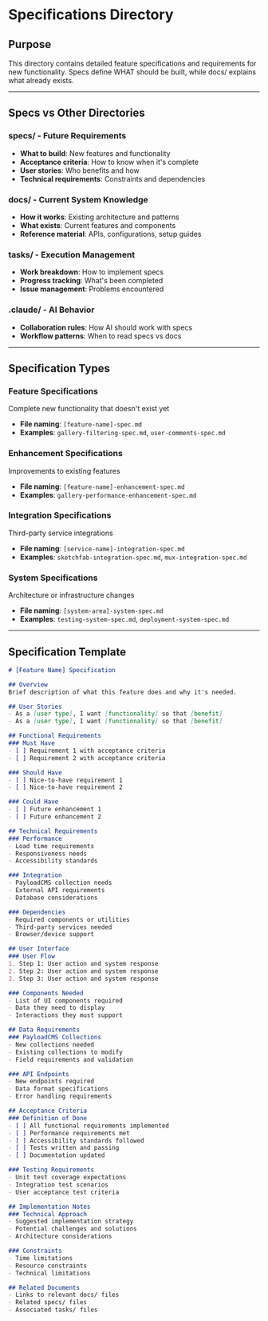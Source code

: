# Specifications Directory

## Purpose
This directory contains detailed feature specifications and requirements for new functionality. Specs define WHAT should be built, while docs/ explains what already exists.

---

## Specs vs Other Directories

### specs/ - Future Requirements
- **What to build**: New features and functionality
- **Acceptance criteria**: How to know when it's complete
- **User stories**: Who benefits and how
- **Technical requirements**: Constraints and dependencies

### docs/ - Current System Knowledge
- **How it works**: Existing architecture and patterns
- **What exists**: Current features and components
- **Reference material**: APIs, configurations, setup guides

### tasks/ - Execution Management
- **Work breakdown**: How to implement specs
- **Progress tracking**: What's been completed
- **Issue management**: Problems encountered

### .claude/ - AI Behavior
- **Collaboration rules**: How AI should work with specs
- **Workflow patterns**: When to read specs vs docs

---

## Specification Types

### Feature Specifications
Complete new functionality that doesn't exist yet
- **File naming**: `[feature-name]-spec.md`
- **Examples**: `gallery-filtering-spec.md`, `user-comments-spec.md`

### Enhancement Specifications  
Improvements to existing features
- **File naming**: `[feature-name]-enhancement-spec.md`
- **Examples**: `gallery-performance-enhancement-spec.md`

### Integration Specifications
Third-party service integrations
- **File naming**: `[service-name]-integration-spec.md`
- **Examples**: `sketchfab-integration-spec.md`, `mux-integration-spec.md`

### System Specifications
Architecture or infrastructure changes
- **File naming**: `[system-area]-system-spec.md`  
- **Examples**: `testing-system-spec.md`, `deployment-system-spec.md`

---

## Specification Template

```markdown
# [Feature Name] Specification

## Overview
Brief description of what this feature does and why it's needed.

## User Stories
- As a [user type], I want [functionality] so that [benefit]
- As a [user type], I want [functionality] so that [benefit]

## Functional Requirements
### Must Have
- [ ] Requirement 1 with acceptance criteria
- [ ] Requirement 2 with acceptance criteria

### Should Have  
- [ ] Nice-to-have requirement 1
- [ ] Nice-to-have requirement 2

### Could Have
- [ ] Future enhancement 1
- [ ] Future enhancement 2

## Technical Requirements
### Performance
- Load time requirements
- Responsiveness needs
- Accessibility standards

### Integration
- PayloadCMS collection needs
- External API requirements
- Database considerations

### Dependencies
- Required components or utilities
- Third-party services needed
- Browser/device support

## User Interface
### User Flow
1. Step 1: User action and system response
2. Step 2: User action and system response
3. Step 3: User action and system response

### Components Needed
- List of UI components required
- Data they need to display
- Interactions they must support

## Data Requirements
### PayloadCMS Collections
- New collections needed
- Existing collections to modify
- Field requirements and validation

### API Endpoints
- New endpoints required
- Data format specifications
- Error handling requirements

## Acceptance Criteria
### Definition of Done
- [ ] All functional requirements implemented
- [ ] Performance requirements met
- [ ] Accessibility standards followed
- [ ] Tests written and passing
- [ ] Documentation updated

### Testing Requirements
- Unit test coverage expectations
- Integration test scenarios
- User acceptance test criteria

## Implementation Notes
### Technical Approach
- Suggested implementation strategy
- Potential challenges and solutions
- Architecture considerations

### Constraints
- Time limitations
- Resource constraints  
- Technical limitations

## Related Documents
- Links to relevant docs/ files
- Related specs/ files
- Associated tasks/ files